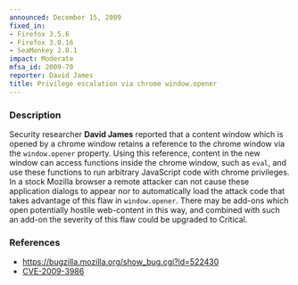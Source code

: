 ```yaml
---
announced: December 15, 2009
fixed_in:
- Firefox 3.5.6
- Firefox 3.0.16
- SeaMonkey 2.0.1
impact: Moderate
mfsa_id: 2009-70
reporter: David James
title: Privilege escalation via chrome window.opener
---
```


<h3>Description</h3>

<p>Security researcher <strong>David James</strong> reported that a
content window which is opened by a chrome window retains a reference
to the chrome window via the <code>window.opener</code> property.  Using
this reference, content in the new window can access functions 
inside the chrome window, such as <code>eval</code>, and use these
functions to run arbitrary JavaScript code with chrome privileges. In
a stock Mozilla browser a remote attacker can not cause these application
dialogs to appear nor to automatically load the attack code that takes advantage
of this flaw in <code>window.opener</code>. There may be add-ons which open
potentially hostile web-content in this way, and combined with such an add-on the
severity of this flaw could be upgraded to Critical.
</p>

<h3>References</h3>

<ul>
  <li><a href="https://bugzilla.mozilla.org/show_bug.cgi?id=522430">https://bugzilla.mozilla.org/show_bug.cgi?id=522430</a></li>
  <li><a class="ex-ref" href="http://cve.mitre.org/cgi-bin/cvename.cgi?name=CVE-2009-3986">CVE-2009-3986</a></li>
</ul>




